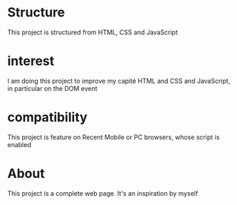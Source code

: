 # Structure
This project is structured from HTML, CSS and JavaScript

# interest
I am doing this project to improve my capité HTML and CSS and JavaScript, in particular on the DOM event

# compatibility
This project is feature on Recent Mobile or PC browsers, whose script is enabled

# About
This project is a complete web page. It's an inspiration by myself